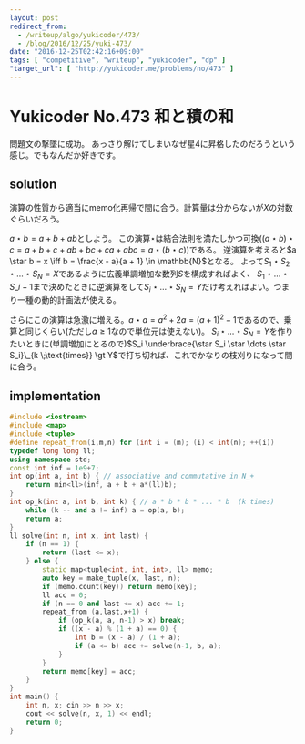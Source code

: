 ```yaml
---
layout: post
redirect_from:
  - /writeup/algo/yukicoder/473/
  - /blog/2016/12/25/yuki-473/
date: "2016-12-25T02:42:16+09:00"
tags: [ "competitive", "writeup", "yukicoder", "dp" ]
"target_url": [ "http://yukicoder.me/problems/no/473" ]
---
```


# Yukicoder No.473 和と積の和

問題文の撃墜に成功。
あっさり解けてしまいなぜ星$4$に昇格したのだろうという感じ。でもなんだか好きです。

## solution

演算の性質から適当にmemo化再帰で間に合う。計算量は分からないが$X$の対数ぐらいだろう。

$a \star b = a + b + ab$としよう。
この演算$\star$は結合法則を満たしかつ可換($(a \star b) \star c = a + b + c + ab + bc + ca + abc = a \star (b \star c)$)である。
逆演算を考えると$a \star b = x \iff b = \frac{x - a}{a + 1} \in \mathbb{N}$となる。
よって$S_1 \star S_2 \star \dots \star S_N = X$であるように広義単調増加な数列$S$を構成すればよく、
$S_1 \star \dots \star S\_{i-1}$まで決めたときに逆演算をして$S_i \star \dots \star S_N = Y$だけ考えればよい。つまり一種の動的計画法が使える。

さらにこの演算は急激に増える。$a \star a = a^2 + 2a = {(a + 1)}^2 - 1$であるので、乗算と同じくらい(ただし$a \ge 1$なので単位元は使えない)。
$S_i \star \dots \star S_N = Y$を作りたいときに(単調増加にとるので)$S_i \underbrace{\star S_i \star \dots \star S_i}\_{k \;\text{times}} \gt Y$で打ち切れば、これでかなりの枝刈りになって間に合う。


## implementation

``` c++
#include <iostream>
#include <map>
#include <tuple>
#define repeat_from(i,m,n) for (int i = (m); (i) < int(n); ++(i))
typedef long long ll;
using namespace std;
const int inf = 1e9+7;
int op(int a, int b) { // associative and commutative in N_+
    return min<ll>(inf, a + b + a*(ll)b);
}
int op_k(int a, int b, int k) { // a * b * b * ... * b  (k times)
    while (k -- and a != inf) a = op(a, b);
    return a;
}
ll solve(int n, int x, int last) {
    if (n == 1) {
        return (last <= x);
    } else {
        static map<tuple<int, int, int>, ll> memo;
        auto key = make_tuple(x, last, n);
        if (memo.count(key)) return memo[key];
        ll acc = 0;
        if (n == 0 and last <= x) acc += 1;
        repeat_from (a,last,x+1) {
            if (op_k(a, a, n-1) > x) break;
            if ((x - a) % (1 + a) == 0) {
                int b = (x - a) / (1 + a);
                if (a <= b) acc += solve(n-1, b, a);
            }
        }
        return memo[key] = acc;
    }
}
int main() {
    int n, x; cin >> n >> x;
    cout << solve(n, x, 1) << endl;
    return 0;
}
```
